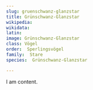 ```yaml
---
slug: gruenschwanz-glanzstar
title: Grünschwanz-Glanzstar
wikipedia: 
wikidata: 
latin:
image: Grünschwanz-Glanzstar
class: Vögel
order:  Sperlingsvögel
family:  Stare
species:  Grünschwanz-Glanzstar

---
```


I am content.
